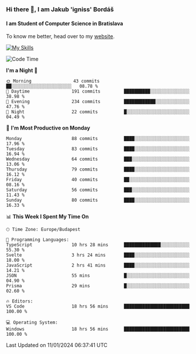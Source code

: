 ### Hi there 👋, I am Jakub 'igniss' Bordáš

#### I am Student of Computer Science in Bratislava
To know me better, head over to my [website](https://bordas.sk).

[![My Skills](https://skillicons.dev/icons?i=js,html,css,figma,svelte,java,kotlin,python,postgresql,typescript,nest,nodejs)](https://bordas.sk)


<!--START_SECTION:waka-->
![Code Time](http://img.shields.io/badge/Code%20Time-1%2C341%20hrs%2018%20mins-blue)

**I'm a Night 🦉** 

```text
🌞 Morning                43 commits          ██░░░░░░░░░░░░░░░░░░░░░░░   08.78 % 
🌆 Daytime                191 commits         ██████████░░░░░░░░░░░░░░░   38.98 % 
🌃 Evening                234 commits         ████████████░░░░░░░░░░░░░   47.76 % 
🌙 Night                  22 commits          █░░░░░░░░░░░░░░░░░░░░░░░░   04.49 % 
```
📅 **I'm Most Productive on Monday** 

```text
Monday                   88 commits          ████░░░░░░░░░░░░░░░░░░░░░   17.96 % 
Tuesday                  83 commits          ████░░░░░░░░░░░░░░░░░░░░░   16.94 % 
Wednesday                64 commits          ███░░░░░░░░░░░░░░░░░░░░░░   13.06 % 
Thursday                 79 commits          ████░░░░░░░░░░░░░░░░░░░░░   16.12 % 
Friday                   40 commits          ██░░░░░░░░░░░░░░░░░░░░░░░   08.16 % 
Saturday                 56 commits          ███░░░░░░░░░░░░░░░░░░░░░░   11.43 % 
Sunday                   80 commits          ████░░░░░░░░░░░░░░░░░░░░░   16.33 % 
```


📊 **This Week I Spent My Time On** 

```text
🕑︎ Time Zone: Europe/Budapest

💬 Programming Languages: 
TypeScript               10 hrs 28 mins      ██████████████░░░░░░░░░░░   55.30 % 
Svelte                   3 hrs 24 mins       ████░░░░░░░░░░░░░░░░░░░░░   18.00 % 
JavaScript               2 hrs 41 mins       ████░░░░░░░░░░░░░░░░░░░░░   14.21 % 
JSON                     55 mins             █░░░░░░░░░░░░░░░░░░░░░░░░   04.90 % 
Prisma                   29 mins             █░░░░░░░░░░░░░░░░░░░░░░░░   02.60 % 

🔥 Editors: 
VS Code                  18 hrs 56 mins      █████████████████████████   100.00 % 

💻 Operating System: 
Windows                  18 hrs 56 mins      █████████████████████████   100.00 % 
```


 Last Updated on 11/01/2024 06:37:41 UTC
<!--END_SECTION:waka-->
